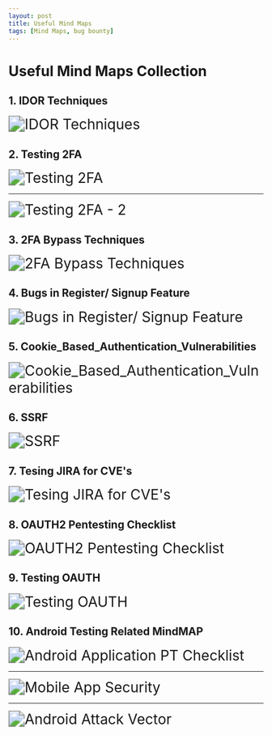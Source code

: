 ```yaml
---
layout: post
title: Useful Mind Maps
tags: [Mind Maps, bug bounty]
---
```


# Useful Mind Maps Collection



## 1. IDOR Techniques

<img src="/assets/img/IDOR Techniques-MindMap.png" alt="IDOR Techniques" style="zoom:200%;" />



## 2. Testing 2FA



<img src="/assets/img/Testing 2FA.jpeg" alt="Testing 2FA" style="zoom:200%;" />

---
<img src="/assets/img/So, you want to.jpeg" alt="Testing 2FA - 2" style="zoom:200%;" />




## 3. 2FA Bypass Techniques

<img src="/assets/img/2FA Bypass Techniques.png" alt="2FA Bypass Techniques" style="zoom:200%;" />





## 4. Bugs in Register/ Signup Feature


<img src="/assets/img/Bugs-in-Register- Signup-Feature.jpg" alt="Bugs in Register/ Signup Feature" style="zoom:200%;" />






## 5. Cookie_Based_Authentication_Vulnerabilities


<img src="/assets/img/Cookie_Based_Authentication_Vulnerabilities.png" alt="Cookie_Based_Authentication_Vulnerabilities" style="zoom:200%;" />







## 6. SSRF

<img src="/assets/img/ssrf.jpeg" alt="SSRF" style="zoom:200%;" />





## 7. Tesing JIRA for CVE's


<img src="/assets/img/JIRA_CVEs.png" alt="Tesing JIRA for CVE's" style="zoom:200%;" />




## 8. OAUTH2 Pentesting Checklist

<img src="/assets/img/obtain refresh token.png" alt="OAUTH2 Pentesting Checklist" style="zoom:200%;" />







## 9. Testing OAUTH

<img src="/assets/img/OAuth 2.0.jpeg" alt="Testing OAUTH" style="zoom:200%;" />







## 10. Android Testing Related MindMAP


<img src="/assets/img/AndroidMindmap.jpeg" alt="Android Application PT Checklist" style="zoom:200%;" />



---

<img src="/assets/img/map.png" alt="Mobile App Security" style="zoom:200%;" />


---

<img src="/assets/img/Android Attack Vectors Xmind Map.png" alt="Android Attack Vector" style="zoom:200%;" />

